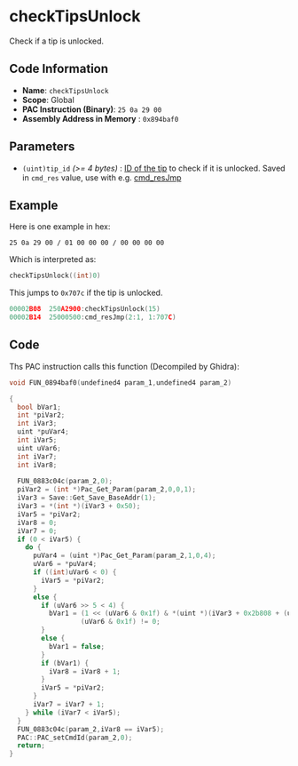 # checkTipsUnlock

Check if a tip is unlocked.

## Code Information

- **Name**: `checkTipsUnlock`
- **Scope**: Global
- **PAC Instruction (Binary)**: `25 0a 29 00`
- **Assembly Address in Memory** : `0x894baf0`

## Parameters

- `(uint)tip_id` *(>= 4 bytes)* : [ID of the tip](./guide/reference-table.md#tips-id) to check if it is unlocked. Saved in `cmd_res` value, use with e.g. [cmd_resJmp](./cmd_resjmp.md)

## Example

Here is one example in hex:

```25 0a 29 00 / 01 00 00 00 / 00 00 00 00```

Which is interpreted as:

```c
checkTipsUnlock((int)0)
```

This jumps to `0x707c` if the tip is unlocked.

```c
00002B08  250A2900:checkTipsUnlock(15)
00002B14  25000500:cmd_resJmp(2:1, 1:707C)
```

## Code

Ths PAC instruction calls this function (Decompiled by Ghidra):

```c
void FUN_0894baf0(undefined4 param_1,undefined4 param_2)

{
  bool bVar1;
  int *piVar2;
  int iVar3;
  uint *puVar4;
  int iVar5;
  uint uVar6;
  int iVar7;
  int iVar8;
  
  FUN_0883c04c(param_2,0);
  piVar2 = (int *)Pac_Get_Param(param_2,0,0,1);
  iVar3 = Save::Get_Save_BaseAddr(1);
  iVar3 = *(int *)(iVar3 + 0x50);
  iVar5 = *piVar2;
  iVar8 = 0;
  iVar7 = 0;
  if (0 < iVar5) {
    do {
      puVar4 = (uint *)Pac_Get_Param(param_2,1,0,4);
      uVar6 = *puVar4;
      if ((int)uVar6 < 0) {
        iVar5 = *piVar2;
      }
      else {
        if (uVar6 >> 5 < 4) {
          bVar1 = (1 << (uVar6 & 0x1f) & *(uint *)(iVar3 + 0x2b808 + (uVar6 >> 5) * 4)) >>
                  (uVar6 & 0x1f) != 0;
        }
        else {
          bVar1 = false;
        }
        if (bVar1) {
          iVar8 = iVar8 + 1;
        }
        iVar5 = *piVar2;
      }
      iVar7 = iVar7 + 1;
    } while (iVar7 < iVar5);
  }
  FUN_0883c04c(param_2,iVar8 == iVar5);
  PAC::PAC_setCmdId(param_2,0);
  return;
}
```

